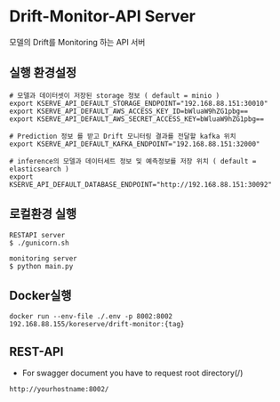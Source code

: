 # Drift-Monitor-API Server
모델의 Drift를 Monitoring 하는 API 서버

## 실행 환경설정
```shell
# 모델과 데이터셋이 저장된 storage 정보 ( default = minio )
export KSERVE_API_DEFAULT_STORAGE_ENDPOINT="192.168.88.151:30010"
export KSERVE_API_DEFAULT_AWS_ACCESS_KEY_ID=bWluaW9hZG1pbg==
export KSERVE_API_DEFAULT_AWS_SECRET_ACCESS_KEY=bWluaW9hZG1pbg==

# Prediction 정보 를 받고 Drift 모니터링 결과를 전달할 kafka 위치
export KSERVE_API_DEFAULT_KAFKA_ENDPOINT="192.168.88.151:32000"

# inference의 모델과 데이터세트 정보 및 예측정보를 저장 위치 ( default = elasticsearch )
export KSERVE_API_DEFAULT_DATABASE_ENDPOINT="http://192.168.88.151:30092"
```


## 로컬환경 실행
```shell
RESTAPI server
$ ./gunicorn.sh

monitoring server
$ python main.py
```

## Docker실행
```shell
docker run --env-file ./.env -p 8002:8002 192.168.88.155/koreserve/drift-monitor:{tag}
```

## REST-API
- For swagger document you have to request root directory(/)
```shell
http://yourhostname:8002/
```